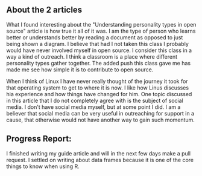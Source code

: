 ## About the 2 articles
What I found interesting about the "Understanding personality types in open source" article is how true it all of it was.
I am the type of person who learns better or understands better by reading a document as opposed to just being shown a diagram.  I believe that had I not taken this class I probably would have never involved myself in open source. I consider this class in a way a kind of outreach. I think a classroom is a place where different personality types
gather together. The added push this class gave me has made me see how simple it is to contribute to
open source. 

When I think of Linux I have never really thought of the journey it took for that operating
system to get to where it is now. I like how Linus discusses hia experience and how things have changed
for him. One topic discussed in this article that I do not completely agree with is the subject of social media. 
I don't have social media myself, but at some point I did. I am a believer that social media can be very useful in
outreaching for support in a cause, that otherwise would not have another way to gain such momentum. 

## Progress Report:

I finished writing my guide article and will in the next few days make a pull request. I settled on
writing about data frames because it is one of the core things to know when using R. 
